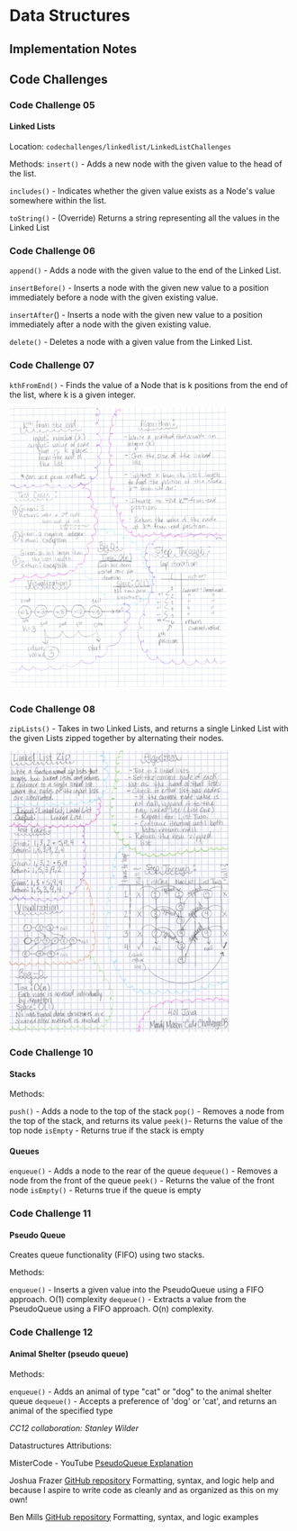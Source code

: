 # Data Structures

## Implementation Notes

## Code Challenges

### Code Challenge 05

#### Linked Lists

Location: `codechallenges/linkedlist/LinkedListChallenges`

Methods:
`insert()` - Adds a new node with the given value to the head of the list.

`includes()` - Indicates whether the given value exists as a Node's value somewhere within the list.

`toString()` - (Override) Returns a string representing all the values in the Linked List

### Code Challenge 06

`append()` - Adds a node with the given value to the end of the Linked List.

`insertBefore()` - Inserts a node with the given new value to a position immediately before a node with the given existing value.

`insertAfter`() - Inserts a node with the given new value to a position immediately after a node with the given existing value.

`delete()` - Deletes a node with a given value from the Linked List.

### Code Challenge 07

`kthFromEnd()` - Finds the value of a Node that is k positions from the end of the list, where k is a given integer.

<img src="kth.jpg" alt="kth from end" height="500"/>

### Code Challenge 08

`zipLists()` - Takes in two Linked Lists, and returns a single Linked List with
the given Lists zipped together by alternating their nodes.

<img src="zipList.jpg" alt="zipped lists" height="500"/>

### Code Challenge 10

#### Stacks

Methods:

`push()` - Adds a node to the top of the stack
`pop()` - Removes a node from the top of the stack, and returns its value
`peek()`- Returns the value of the top node
`isEmpty` - Returns true if the stack is empty

#### Queues

`enqueue()` - Adds a node to the rear of the queue
`dequeue()` - Removes a node from the front of the queue
`peek()` - Returns the value of the front node
`isEmpty()` - Returns true if the queue is empty

### Code Challenge 11

#### Pseudo Queue

Creates queue functionality (FIFO) using two stacks.

Methods:

`enqueue()` - Inserts a given value into the PseudoQueue using a FIFO approach. O(1) complexity
`dequeue()` - Extracts a value from the PseudoQueue using a FIFO approach. O(n)
complexity.

### Code Challenge 12

#### Animal Shelter (pseudo queue)

Methods:

`enqueue()` - Adds an animal of type "cat" or "dog" to the animal shelter queue
`dequeue()` - Accepts a preference of 'dog' or 'cat', and returns an animal of
the specified type

*CC12 collaboration: Stanley Wilder*

Datastructures Attributions:

MisterCode - YouTube
[PseudoQueue Explanation](https://www.youtube.com/watch?v=AN0axYeLue0&t=214s)

Joshua Frazer
[GitHub repository](https://github.com/Frazmatic/data-structures-and-algorithms)
Formatting, syntax, and logic help and because I aspire to write code as cleanly and
as organized as this on my own!

Ben Mills
[GitHub repository](https://github.com/akkanben/data-structures-and-algorithms/tree/main/java/datastructures/lib/src/main/java/datastructures/linkedlist)
Formatting, syntax, and logic examples
